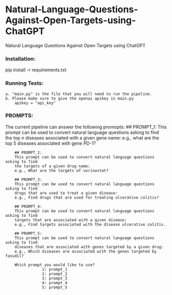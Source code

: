 # Natural-Language-Questions-Against-Open-Targets-using-ChatGPT
Natural Language Questions Against Open Targets using ChatGPT




### Installation:
pip install -r requirements.txt

### Running Tests:
	a. "main.py" is the file that you will need to run the pipeline.
	b. Please make sure to give the openai apikey in main.py
		apikey = "api_key"
	
### PROMPTS:
The current pipeline can answer the following promopts:
        ## PROMPT_1:
        This prompt can be used to convert natural language questions asking to find the top n diseases
        associated with a given gene name:
        e.g., what are the top 5 diseases associated with gene PD-1?
        
        ## PROMPT_2:
        This prompt can be used to convert natural language questions asking to find
        the targets of a given drug name:
        e.g., What are the targets of vorinostat?
        
        ## PROMPT_3:
        This prompt can be used to convert natural language questions asking to find
        drugs that are used to treat a given disease:
        e.g., Find drugs that are used for treating ulcerative colitis?
        
        ## PROMPT_4:
        This prompt can be used to convert natural language questions asking to find
        targets that are associated with a given disease:
        e.g., Find targets associated with the disease ulcerative colitis.
        
        ## PROMPT_5:
        This prompt can be used to convert natural language questions asking to find
        diseases that are associated with genes targeted by a given drug:
        e.g., Which diseases are associated with the genes targeted by fasudil? 
        
        Which prompt you would like to use?
                    1: prompt_1
                    2: prompt_2
                    3: prompt_3
                    4: prompt_4
                    5: prompt_5   
 
    
